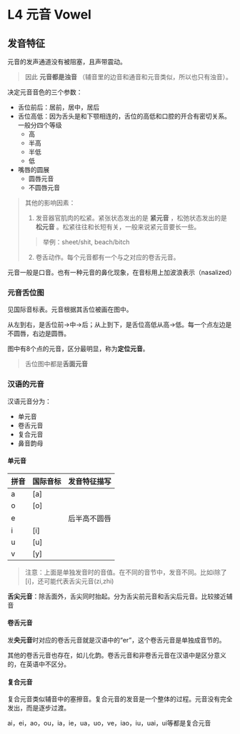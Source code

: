 # L4 元音 Vowel

## 发音特征

元音的发声通道没有被阻塞，且声带震动。

> 因此 **元音都是浊音** （辅音里的边音和通音和元音类似，所以也只有浊音）。 

决定元音音色的三个参数：

- 舌位前后：居前，居中，居后
- 舌位高低：因为舌头是和下颚相连的，舌位的高低和口腔的开合有密切关系。一般分四个等级
    - 高
    - 半高
    - 半低
    - 低
- 嘴唇的圆展
    - 圆唇元音
    - 不圆唇元音
    
> 其他的影响因素：
>
> 1. 发音器官肌肉的松紧。紧张状态发出的是 **紧元音** ，松弛状态发出的是 **松元音** 。松紧往往和长短有关，一般来说紧元音要长一些。
> > 举例：sheet/shit, beach/bitch
> 2. 卷舌动作。每个元音都有一个与之对应的卷舌元音。

元音一般是口音。也有一种元音的鼻化现象，在音标用上加波浪表示（nasalized）

### 元音舌位图

见国际音标表。元音根据其舌位被画在图中。

从左到右，是舌位前->中->后；从上到下，是舌位高低从高->低。每一个点左边是不圆唇，右边是圆唇。

图中有8个点的元音，区分最明显，称为**定位元音**。

> 舌位图中都是**舌面元音**

### 汉语的元音

汉语元音分为：
- 单元音
- 卷舌元音
- 复合元音
- 鼻音韵母

#### 单元音

| 拼音 | 国际音标 | 发音特征描写 |
| ------ | ------------- | ------------------- |
| a       | [a]             |                          |
| o       | [o]             |                          |
| e       |                  | 后半高不圆唇 |
| i        | [i]              |                          |
| u       | [u]             |                          |
| v       | [y]             |                          |

> 注意：上面是单独发音时的音值。在不同的音节中，发音不同。比如i除了[i]，还可能代表舌尖元音(zi,zhi)

**舌尖元音**：除舌面外，舌尖同时抬起。分为舌尖前元音和舌尖后元音。比较接近辅音

#### 卷舌元音

发**央元音**时对应的卷舌元音就是汉语中的“er”，这个卷舌元音是单独成音节的。

其他的卷舌元音也存在，如儿化韵。卷舌元音和非卷舌元音在汉语中是区分意义的，在英语中不区分。

#### 复合元音

复合元音类似辅音中的塞擦音。复合元音的发音是一个整体的过程。元音没有完全发出，而是逐步过渡。

ai，ei，ao，ou，ia，ie，ua，uo，ve，iao，iu，uai，ui等都是复合元音